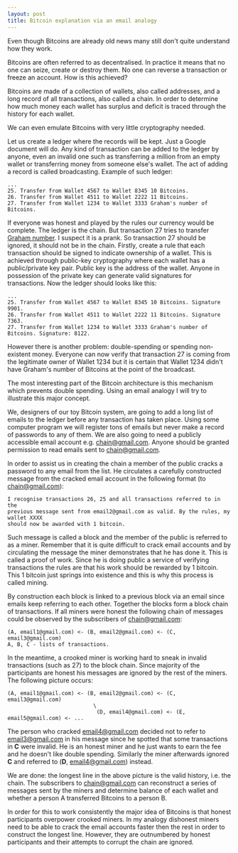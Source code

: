 ```yaml
---
layout: post
title: Bitcoin explanation via an email analogy
---
```


Even though Bitcoins are already old news many still don't quite understand how
they work.

Bitcoins are often referred to as decentralised. In practice it means that
no one can seize, create or destroy them. No one can reverse a transaction
or freeze an account. How is this achieved?

Bitcoins are made of a collection of wallets, also called addresses, and a long
record of all transactions, also called a chain. In order to determine how much
money each wallet has surplus and deficit is traced through the history for
each wallet.

We can even emulate Bitcoins with very little cryptography needed.

Let us create a ledger where the records will be kept. Just a Google document
will do.  Any kind of transaction can be added to the ledger by anyone, even
an invalid one such as transferring a million from an empty wallet or
transferring money from someone else's wallet. The act of adding a record is
called broadcasting. Example of such ledger:

~~~ text
...
25. Transfer from Wallet 4567 to Wallet 8345 10 Bitcoins.
26. Transfer from Wallet 4511 to Wallet 2222 11 Bitcoins.
27. Transfer from Wallet 1234 to Wallet 3333 Graham's number of Bitcoins.

~~~

If everyone was honest and played by the rules our currency would be
complete. The ledger is the chain. But transaction 27 tries to transfer
[Graham number][graham]. I suspect it is a prank. So transaction 27 should be
ignored, it should not be in the chain. Firstly, create a rule that each
transaction should be signed to indicate ownership of a wallet. This is
achieved through public-key cryptography where each wallet has a public/private
key pair.  Public key is the address of the wallet. Anyone in possession of the
private key can generate valid signatures for transactions. Now the ledger
should looks like this:

~~~ text
...
25. Transfer from Wallet 4567 to Wallet 8345 10 Bitcoins. Signature 9901.
26. Transfer from Wallet 4511 to Wallet 2222 11 Bitcoins. Signature 7363.
27. Transfer from Wallet 1234 to Wallet 3333 Graham's number of Bitcoins. Signature: 8122.

~~~

However there is another problem: double-spending or spending non-existent
money. Everyone can now verify that transaction 27 is coming from the
legitimate owner of Wallet 1234 but it is certain that Wallet 1234 didn't
have Graham's number of Bitcoins at the point of the broadcast.

The most interesting part of the Bitcoin architecture is this mechanism which
prevents double spending. Using an email analogy I will try to illustrate this
major concept.

We, designers of our toy Bitcoin system, are going to add a long list of
emails to the ledger before any transaction has taken place. Using some
computer program we will register tons of emails but never make a record of
passwords to any of them. We are also going to need a publicly accessible
email account e.g. chain@gmail.com. Anyone should be granted permission to read
emails sent to chain@gmail.com.

In order to assist us in creating the chain a member of the public cracks a
password to any email from the list. He circulates a carefully constructed
message from the cracked email account in the following format (to
chain@gmail.com):

~~~
I recognise transactions 26, 25 and all transactions referred to in the
previous message sent from email2@gmail.com as valid. By the rules, my wallet XXXX
should now be awarded with 1 bitcoin.

~~~

Such message is called a block and the member of the public is referred to
as a miner. Remember that it is quite difficult to crack email accounts and by
circulating the message the miner demonstrates that he has done it. This is
called a proof of work. Since he is doing public a service of verifying
transactions the rules are that his work should be rewarded by 1 bitcoin.
This 1 bitcoin just springs into existence and this is why this process is
called mining.

By construction each block is linked to a previous block via an email since
emails keep referring to each other. Together the blocks form a block chain of
transactions. If all miners were honest the following chain of messages could
be observed by the subscribers of chain@gmail.com:

~~~ text
(A, email1@gmail.com) <- (B, email2@gmail.com) <- (C, email3@gmail.com)
A, B, C - lists of transactions.

~~~

In the meantime, a crooked miner is working hard to sneak in invalid
transactions (such as 27) to the block chain. Since majority of the
participants are honest his messages are ignored by the rest of the miners.
The following picture occurs:

~~~ text
(A, email1@gmail.com) <- (B, email2@gmail.com) <- (C, email3@gmail.com)
                           \
                            (D, email4@gmail.com) <- (E, email5@gmail.com) <- ...

~~~

The person who cracked email4@gmail.com decided not to refer to email3@gmail.com
in his message since he spotted that some transactions in **C** were invalid.
He is an honest miner and he just wants to earn the fee and he doesn't like
double spending. Similarly the miner afterwards ignored **C** and referred to
(**D**, email4@gmail.com) instead.

We are done: the longest line in the above picture is the valid history, i.e.
the chain. The subscribers to chain@gmail.com can reconstruct a series of
messages sent by the miners and determine balance of each wallet and whether
a person A transferred Bitcoins to a person B.

In order for this to work consistently the major idea of Bitcoins is that
honest participants overpower crooked miners. In my analogy dishonest miners
need to be able to crack the email accounts faster then the rest in order to
construct the longest line.  However, they are outnumbered by honest
participants and their attempts to corrupt the chain are ignored.

[graham]: http://waitbutwhy.com/2014/11/1000000-grahams-number.html
